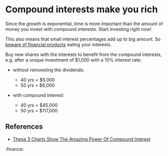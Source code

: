 # Compound interests make you rich

Since the growth is exponential, time is more important than the amount of money you invest with compound interests. Start investing right now!

This also means that small interest percentages add up to big amount. So [beware of financial products](4yib) eating your interests.

Buy new shares with the interests to benefit from the compound interests, e.g. after a unique investment of $1,000 with a 10% interest rate:

- without reinvesting the dividends:
	- 40 yrs = $5,000
	- 50 yrs = $6,000
	
- with compound interest:
	- 40 yrs = $45,000
	- 50 yrs = $117,000
	
## References

- [These 3 Charts Show The Amazing Power Of Compound Interest](https://www.businessinsider.com/personal-finance/amazing-power-of-compound-interest-2014-7?r=DE&IR=T)

:finance:
